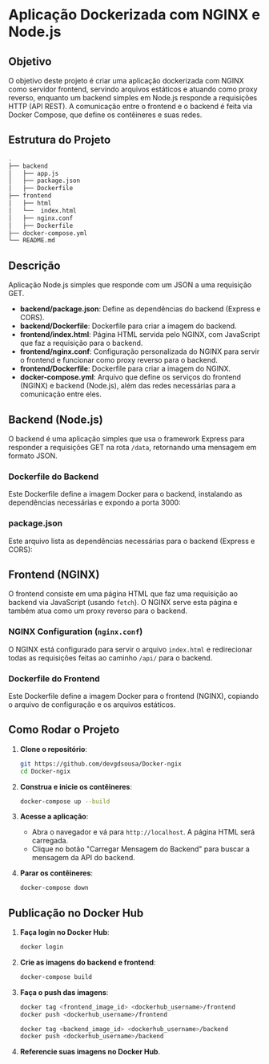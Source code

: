 
# Aplicação Dockerizada com NGINX e Node.js

## Objetivo

O objetivo deste projeto é criar uma aplicação dockerizada com NGINX como servidor frontend, servindo arquivos estáticos e atuando como proxy reverso, enquanto um backend simples em Node.js responde a requisições HTTP (API REST). A comunicação entre o frontend e o backend é feita via Docker Compose, que define os contêineres e suas redes.

## Estrutura do Projeto

```bash
.
├── backend
│   ├── app.js
│   ├── package.json
│   ├── Dockerfile
├── frontend
│   ├── html
│   └──  index.html
│   ├── nginx.conf
│   ├── Dockerfile
├── docker-compose.yml
└── README.md
```

## Descrição 

 Aplicação Node.js simples que responde com um JSON a uma requisição GET.
- **backend/package.json**: Define as dependências do backend (Express e CORS).
- **backend/Dockerfile**: Dockerfile para criar a imagem do backend.
- **frontend/index.html**: Página HTML servida pelo NGINX, com JavaScript que faz a requisição para o backend.
- **frontend/nginx.conf**: Configuração personalizada do NGINX para servir o frontend e funcionar como proxy reverso para o backend.
- **frontend/Dockerfile**: Dockerfile para criar a imagem do NGINX.
- **docker-compose.yml**: Arquivo que define os serviços do frontend (NGINX) e backend (Node.js), além das redes necessárias para a comunicação entre eles.

## Backend (Node.js)

O backend é uma aplicação simples que usa o framework Express para responder a requisições GET na rota `/data`, retornando uma mensagem em formato JSON.


### Dockerfile do Backend

Este Dockerfile define a imagem Docker para o backend, instalando as dependências necessárias e expondo a porta 3000:


### package.json

Este arquivo lista as dependências necessárias para o backend (Express e CORS):



## Frontend (NGINX)

O frontend consiste em uma página HTML que faz uma requisição ao backend via JavaScript (usando `fetch`). O NGINX serve esta página e também atua como um proxy reverso para o backend.


### NGINX Configuration (`nginx.conf`)

O NGINX está configurado para servir o arquivo `index.html` e redirecionar todas as requisições feitas ao caminho `/api/` para o backend.



### Dockerfile do Frontend

Este Dockerfile define a imagem Docker para o frontend (NGINX), copiando o arquivo de configuração e os arquivos estáticos.







## Como Rodar o Projeto

1. **Clone o repositório**:
   ```bash
   git https://github.com/devgdsousa/Docker-ngix
   cd Docker-ngix
   ```

2. **Construa e inicie os contêineres**:
   ```bash
   docker-compose up --build
   ```

3. **Acesse a aplicação**:
   - Abra o navegador e vá para `http://localhost`. A página HTML será carregada.
   - Clique no botão "Carregar Mensagem do Backend" para buscar a mensagem da API do backend.

4. **Parar os contêineres**:
   ```bash
   docker-compose down
   ```




## Publicação no Docker Hub

1. **Faça login no Docker Hub**:
   ```bash
   docker login
   ```

2. **Crie as imagens do backend e frontend**:
   ```bash
   docker-compose build
   ```

3. **Faça o push das imagens**:
   ```bash
   docker tag <frontend_image_id> <dockerhub_username>/frontend
   docker push <dockerhub_username>/frontend

   docker tag <backend_image_id> <dockerhub_username>/backend
   docker push <dockerhub_username>/backend
   ```

4. **Referencie suas imagens no Docker Hub**.



